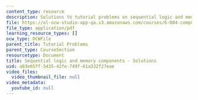 ```yaml
---
content_type: resource
description: Solutions to tutorial problems on sequential logic and memory components.
file: https://ol-ocw-studio-app-qa.s3.amazonaws.com/courses/6-004-computation-structures-spring-2009/a03e657f543542fe749f61a332f27eae_MIT6004s09tutor06sol.pdf
file_type: application/pdf
learning_resource_types: []
ocw_type: OCWFile
parent_title: Tutorial Problems
parent_type: CourseSection
resourcetype: Document
title: Sequential logic and memory components - Solutions
uid: a03e657f-5435-42fe-749f-61a332f27eae
video_files:
  video_thumbnail_file: null
video_metadata:
  youtube_id: null
---
```

